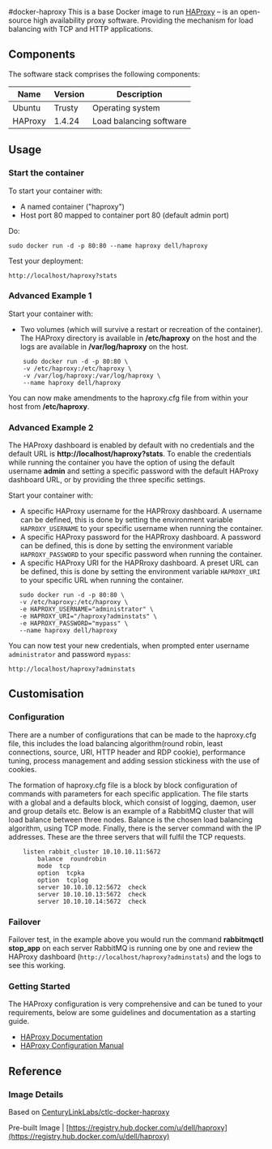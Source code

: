 #docker-haproxy
This is a base Docker image to run [HAProxy]( http://www.haproxy.org/) – is an open-source high availability proxy software. Providing the mechanism for load balancing with TCP and HTTP applications.

## Components
The software stack comprises the following components:

Name       | Version    | Description
-----------|------------|------------------------------
Ubuntu     | Trusty     | Operating system
HAProxy    | 1.4.24     | Load balancing software

## Usage

### Start the container

To start your container with:

* A named container ("haproxy")
* Host port 80 mapped to container port 80 (default admin port)

Do:

    sudo docker run -d -p 80:80 --name haproxy dell/haproxy


Test your deployment:

    http://localhost/haproxy?stats


### Advanced Example 1

Start your container with:

* Two volumes (which will survive a restart or recreation of the container). The HAProxy directory is available in **/etc/haproxy** on the host and the logs are available in **/var/log/haproxy** on the host.

```no-highlight
    sudo docker run -d -p 80:80 \ 
    -v /etc/haproxy:/etc/haproxy \ 
    -v /var/log/haproxy:/var/log/haproxy \
    --name haproxy dell/haproxy
```

You can now make amendments to the haproxy.cfg file from within your host from **/etc/haproxy**.


### Advanced Example 2

The HAProxy dashboard is enabled by default with no credentials and the default URL is **http://localhost/haproxy?stats**. To enable the credentials while running the container you have the option of using the default username **admin** and setting a specific password with the default HAProxy dashboard URL, or by providing the three specific settings.

Start your container with:

* A specific HAProxy username for the HAPRroxy dashboard. A username can be defined, this is done by setting the environment variable `HAPROXY_USERNAME` to your specific username when running the container.
* A specific HAProxy password for the HAPRroxy dashboard. A password can be defined, this is done by setting the environment variable `HAPROXY_PASSWORD` to your specific password when running the container.
* A specific HAProxy URI for the HAPRroxy dashboard. A preset URL can be defined, this is done by setting the environment variable `HAPROXY_URI` to your specific URL when running the container.


```no-highlight
   sudo docker run -d -p 80:80 \
   -v /etc/haproxy:/etc/haproxy \
   -e HAPROXY_USERNAME="administrator" \
   -e HAPROXY_URI="/haproxy?adminstats" \
   -e HAPROXY_PASSWORD="mypass" \
   --name haproxy dell/haproxy
```


You can now test your new credentials, when prompted enter username `administrator` and password `mypass`:

    http://localhost/haproxy?adminstats


## Customisation

### Configuration

There are a number of configurations that can be made to the haproxy.cfg file, this includes the load balancing algorithm(round robin, least connections, source, URI, HTTP header and RDP cookie), performance tuning, process management and adding session stickiness with the use of cookies.

The formation of haproxy.cfg file is a block by block configuration of commands with parameters for each specific application. The file starts with a global and a defaults block, which consist of logging, daemon, user and group details etc. Below is an example of a RabbitMQ cluster that will load balance between three nodes. Balance is the chosen load balancing algorithm, using TCP mode. Finally, there is the server command with the IP addresses. These are the three servers that will fulfil the TCP requests.

```no-highlight
    listen rabbit_cluster 10.10.10.11:5672
        balance  roundrobin
        mode  tcp
        option  tcpka
        option  tcplog
        server 10.10.10.12:5672  check
        server 10.10.10.13:5672  check 
        server 10.10.10.14:5672  check
```

### Failover

Failover test, in the example above you would run the command **rabbitmqctl stop_app** on each server RabbitMQ is running one by one and review the HAProxy dashboard (```http://localhost/haproxy?adminstats```) and the logs to see this working.

### Getting Started

The HAProxy configuration is very comprehensive and can be tuned to your requirements, below are some guidelines and documentation as a starting guide.

* [HAProxy Documentation](http://www.haproxy.org/#docs)
* [HAProxy Configuration Manual](http://cbonte.github.io/haproxy-dconv/configuration-1.4.html)


## Reference

### Image Details

Based on [CenturyLinkLabs/ctlc-docker-haproxy](https://github.com/CenturyLinkLabs/ctlc-docker-haproxy)

Pre-built Image   | [https://registry.hub.docker.com/u/dell/haproxy](https://registry.hub.docker.com/u/dell/haproxy) 
